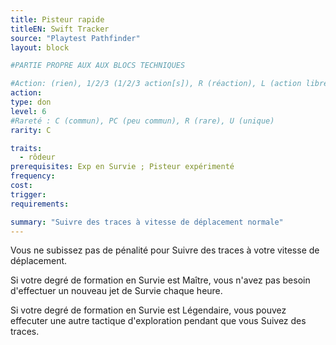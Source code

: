 ```yaml
---
title: Pisteur rapide
titleEN: Swift Tracker
source: "Playtest Pathfinder"
layout: block

#PARTIE PROPRE AUX AUX BLOCS TECHNIQUES

#Action: (rien), 1/2/3 (1/2/3 action[s]), R (réaction), L (action libre)
action: 
type: don
level: 6
#Rareté : C (commun), PC (peu commun), R (rare), U (unique)
rarity: C

traits:
  - rôdeur
prerequisites: Exp en Survie ; Pisteur expérimenté
frequency: 
cost:
trigger: 
requirements:

summary: "Suivre des traces à vitesse de déplacement normale"
---
```


Vous ne subissez pas de pénalité pour Suivre des traces à votre vitesse de déplacement. 

Si votre degré de formation en Survie est Maître, vous n'avez pas besoin d'effectuer un nouveau jet de Survie chaque heure.

Si votre degré de formation en Survie est Légendaire, vous pouvez effecuter une autre tactique d'exploration pendant que vous Suivez des traces.
